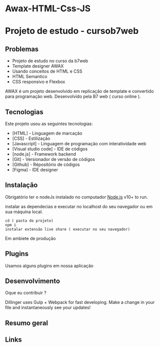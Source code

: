 # Awax-HTML-Css-JS

# Projeto de estudo - cursob7web



## Problemas

- Projeto de estudo no curso da b7web
- Template designer AWAX
- Usando conceitos de HTML e CSS
- HTML Semantico
- CSS responsivo e Flexbox



AWAX é um projeto desenvolvido em replicação de template e convertido para programação web.
Desenvolvido pela B7 web ( curso online ).

## Tecnologias

Este projeto usou as seguintes tecnologias:

- [HTML] - Linguagem de marcação
- [CSS] - Estilização
- [Javascript] - Linguagem de programação com interatividade web
- [Visual studio code] - IDE de códigos
- [node.js] - Framework backend
- [Git] - Versionador de  versão de códigos
- [Github] - Répositório de códigos
- [Figma] - IDE designer



## Instalação

Obrigatório ter o nodeJs instalado no computador [Node.js](https://nodejs.org/) v10+ to run.

instalar as dependecias e executar no localhost do seu navegador ou em sua máquina local.

```terminal
cd ( pasta do projeto)
npm i
instalar extensão live share ( executar no seu navegador)
```

Em ambiete de  produção


## Plugins

Usamos alguns plugins em nossa aplicação

<!-- | Plugin | README |
| ------ | ------ |
| Dropbox | [plugins/dropbox/README.md][PlDb] |
| GitHub | [plugins/github/README.md][PlGh] |
| Google Drive | [plugins/googledrive/README.md][PlGd] |
| OneDrive | [plugins/onedrive/README.md][PlOd] |
| Medium | [plugins/medium/README.md][PlMe] |
| Google Analytics | [plugins/googleanalytics/README.md][PlGa] | -->

## Desenvolvimento

Oque eu contribuir ? 

Dillinger uses Gulp + Webpack for fast developing.
Make a change in your file and instantaneously see your updates!


## Resumo geral

## Links
